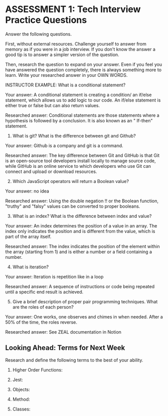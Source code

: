 # ASSESSMENT 1: Tech Interview Practice Questions
Answer the following questions.

First, without external resources. Challenge yourself to answer from memory as if you were in a job interview. If you don't know the answer a good tip is to answer a simpler version of the question.

Then, research the question to expand on your answer. Even if you feel you have answered the question completely, there is always something more to learn. Write your researched answer in your OWN WORDS.

INSTRUCTOR EXAMPLE: What is a conditional statement?

  Your answer: A conditional statement is creating a condition/ an if/else statement, which allows us to add logic to our code. An if/else statement is either true or false but can also return values. 

  Researched answer: Conditional statements are those statements where a hypothesis is followed by a conclusion. It is also known as an " If-then" statement.



1. What is git? What is the difference between git and Github?

  Your answer: Github is a company and git is a command.

  Researched answer: The key difference between Git and GitHub is that Git is an open-source tool developers install locally to manage source code, while GitHub is an online service to which developers who use Git can connect and upload or download resources.



2. Which JavaScript operators will return a Boolean value?

  Your answer: no idea

  Researched answer: Using the double negation !! or the Boolean function, "truthy" and "falsy" values can be converted to proper booleans.



3. What is an index? What is the difference between index and value?

  Your answer: An index determines the position of a value in an array. The index only indicates the position and is different from the value, which is part of the array itself. 

  Researched answer: 
The index indicates the position of the element within the array (starting from 1) and is either a number or a field containing a number.



4. What is iteration?

  Your answer: Iteration is repetition like in a loop

  Researched answer: A sequence of instructions or code being repeated until a specific end result is achieved. 



5. Give a brief description of proper pair programming techniques. What are the roles of each person?

  Your answer: One works, one observes and chimes in when needed. After a 50% of the time, the roles reverse.

  Researched answer: See ZEAL documentation in Notion



## Looking Ahead: Terms for Next Week

Research and define the following terms to the best of your ability.

1. Higher Order Functions:

2. Jest:

3. Objects:

4. Method:

5. Classes:
